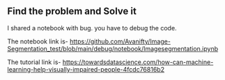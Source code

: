 ## Find the problem and Solve it

I shared a notebook with bug. you have to debug the code. 



The notebook link is- https://github.com/Avanifty/Image-Segmentation_test/blob/main/debug/notebook/Imagesegmentation.ipynb



The tutorial link is- https://towardsdatascience.com/how-can-machine-learning-help-visually-impaired-people-4fcdc76816b2
